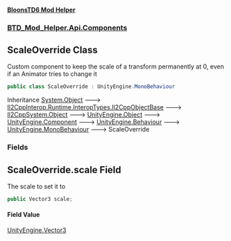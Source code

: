 #### [BloonsTD6 Mod Helper](README.md 'README')
### [BTD_Mod_Helper.Api.Components](README.md#BTD_Mod_Helper.Api.Components 'BTD_Mod_Helper.Api.Components')

## ScaleOverride Class

Custom component to keep the scale of a transform permanently at 0, even if an Animator tries to change it

```csharp
public class ScaleOverride : UnityEngine.MonoBehaviour
```

Inheritance [System.Object](https://docs.microsoft.com/en-us/dotnet/api/System.Object 'System.Object') &#129106; [Il2CppInterop.Runtime.InteropTypes.Il2CppObjectBase](https://docs.microsoft.com/en-us/dotnet/api/Il2CppInterop.Runtime.InteropTypes.Il2CppObjectBase 'Il2CppInterop.Runtime.InteropTypes.Il2CppObjectBase') &#129106; [Il2CppSystem.Object](https://docs.microsoft.com/en-us/dotnet/api/Il2CppSystem.Object 'Il2CppSystem.Object') &#129106; [UnityEngine.Object](https://docs.microsoft.com/en-us/dotnet/api/UnityEngine.Object 'UnityEngine.Object') &#129106; [UnityEngine.Component](https://docs.microsoft.com/en-us/dotnet/api/UnityEngine.Component 'UnityEngine.Component') &#129106; [UnityEngine.Behaviour](https://docs.microsoft.com/en-us/dotnet/api/UnityEngine.Behaviour 'UnityEngine.Behaviour') &#129106; [UnityEngine.MonoBehaviour](https://docs.microsoft.com/en-us/dotnet/api/UnityEngine.MonoBehaviour 'UnityEngine.MonoBehaviour') &#129106; ScaleOverride
### Fields

<a name='BTD_Mod_Helper.Api.Components.ScaleOverride.scale'></a>

## ScaleOverride.scale Field

The scale to set it to

```csharp
public Vector3 scale;
```

#### Field Value
[UnityEngine.Vector3](https://docs.microsoft.com/en-us/dotnet/api/UnityEngine.Vector3 'UnityEngine.Vector3')
